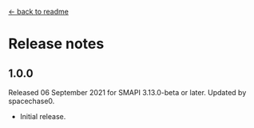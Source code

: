 ﻿﻿[← back to readme](README.md)

# Release notes
## 1.0.0
Released 06 September 2021 for SMAPI 3.13.0-beta or later. Updated by spacechase0.

* Initial release.
